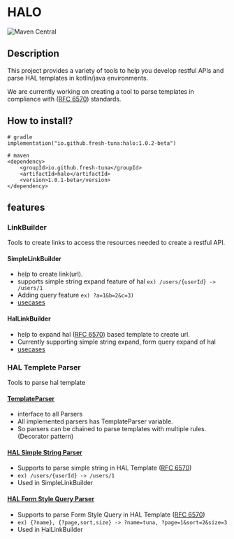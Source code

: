 # HALO
![Maven Central](https://img.shields.io/maven-central/v/io.github.fresh-tuna/halo?style=flat-square&color=green)

## Description
This project provides a variety of tools to help you develop restful APIs and parse HAL templates in kotlin/java environments.

We are currently working on creating a tool to parse templates in compliance with ([RFC 6570](https://datatracker.ietf.org/doc/html/rfc6570#section-1.4)) standards.


## How to install?
```shell
# gradle
implementation("io.github.fresh-tuna:halo:1.0.2-beta")

# maven
<dependency>
    <groupId>io.github.fresh-tuna</groupId>
    <artifactId>halo</artifactId>
    <version>1.0.1-beta</version>
</dependency>

```

## features
### LinkBuilder
Tools to create links to access the resources needed to create a restful API.

#### SimpleLinkBuilder
- help to create link(url).
- supports simple string expand feature of hal `ex) /users/{userId} -> /users/1`
- Adding query feature `ex) ?a=1&b=2&c=3)`
- [usecases](src/test/kotlin/io/github/freshtuna/halo/util/linkBuilder/SimpleLinkBuilderTest.kt) 

#### HalLinkBuilder
- help to expand hal ([RFC 6570](https://datatracker.ietf.org/doc/html/rfc6570#section-1.4)) based template to create url.
- Currently supporting simple string expand, form query expand of hal
- [usecases](src/test/kotlin/io/github/freshtuna/halo/util/linkBuilder/HalLinkBuilderTest.kt)

### HAL Templete Parser
Tools to parse hal template

#### [TemplateParser](src/main/kotlin/io/github/freshtuna/halo/util/templateParser/TemplateParser.kt)
- interface to all Parsers
- All implemented parsers has TemplateParser variable.
- So parsers can be chained to parse templates with multiple rules. (Decorator pattern)

#### [HAL Simple String Parser](src/main/kotlin/io/github/freshtuna/halo/util/templateParser/HalSimpleStringParser.kt)
- Supports to parse simple string in HAL Template ([RFC 6570](https://datatracker.ietf.org/doc/html/rfc6570#section-1.4))
- `ex) /users/{userId} -> /users/1`
- Used in SimpleLinkBuilder

#### [HAL Form Style Query Parser](src/main/kotlin/io/github/freshtuna/halo/util/templateParser/HalFormStyleQueryParser.kt)
- Supports to parse Form Style Query in HAL Template ([RFC 6570](https://datatracker.ietf.org/doc/html/rfc6570#section-1.4))
- `ex) {?name}, {?page,sort,size} -> ?name=tuna, ?page=1&sort=2&size=3`
- Used in HalLinkBuilder
